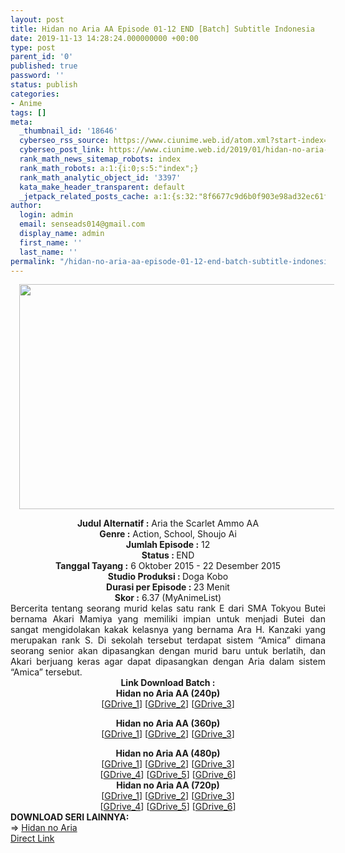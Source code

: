 ```yaml
---
layout: post
title: Hidan no Aria AA Episode 01-12 END [Batch] Subtitle Indonesia
date: 2019-11-13 14:28:24.000000000 +00:00
type: post
parent_id: '0'
published: true
password: ''
status: publish
categories:
- Anime
tags: []
meta:
  _thumbnail_id: '18646'
  cyberseo_rss_source: https://www.ciunime.web.id/atom.xml?start-index=1951&max-results=150
  cyberseo_post_link: https://www.ciunime.web.id/2019/01/hidan-no-aria-aa-episode-01-12-end.html
  rank_math_news_sitemap_robots: index
  rank_math_robots: a:1:{i:0;s:5:"index";}
  rank_math_analytic_object_id: '3397'
  kata_make_header_transparent: default
  _jetpack_related_posts_cache: a:1:{s:32:"8f6677c9d6b0f903e98ad32ec61f8deb";a:2:{s:7:"expires";i:1645415971;s:7:"payload";a:0:{}}}
author:
  login: admin
  email: senseads014@gmail.com
  display_name: admin
  first_name: ''
  last_name: ''
permalink: "/hidan-no-aria-aa-episode-01-12-end-batch-subtitle-indonesia/"
---
```

<div class="separator" style="clear: both; text-align: center;"><a href="https://1.bp.blogspot.com/-p7cKYdIih60/XDOC1WpnWsI/AAAAAAAAGkg/5kB-4E_Lda89nxt3rHxudwE2AGJq--N8gCPcBGAYYCw/s1600/Hidan%2Bno%2BAria%2BAA.jpg" imageanchor="1" style="margin-left: 1em; margin-right: 1em;"><img border="0" data-original-height="720" data-original-width="1280" height="360" src="{{ site.baseurl }}/assets/2019/11/Hidan%2Bno%2BAria%2BAA.jpg" width="640" /></a></div>
<p>
<div style="text-align: center;"><b>Judul Alternatif :</b> Aria the Scarlet Ammo AA</div>
<div style="text-align: center;"><b><b>Genre :</b></b> <b></b>Action, School, Shoujo Ai</div>
<div style="text-align: center;"><b>Jumlah Episode :</b> 12<br /><b>Status :&nbsp;</b>END<br /><b>Tanggal Tayang :</b> 6 Oktober 2015 - 22 Desember 2015<br /><b>Studio Produksi : </b>Doga Kobo<br /><b>Durasi per Episode :&nbsp;</b>23 Menit</div>
<div style="text-align: center;"><b>Skor :</b> 6.37 (MyAnimeList)</div>
<div style="text-align: justify;"></div>
<div style="text-align: justify;">Bercerita tentang seorang murid kelas satu rank E dari SMA Tokyou Butei bernama Akari Mamiya yang memiliki impian untuk menjadi Butei dan sangat mengidolakan kakak kelasnya yang bernama Ara H. Kanzaki yang merupakan rank S. Di sekolah tersebut terdapat sistem “Amica” dimana seorang senior akan dipasangkan dengan murid baru untuk berlatih, dan Akari berjuang keras agar dapat dipasangkan dengan Aria dalam sistem “Amica” tersebut.</div>
<div style="text-align: justify;"></div>
<div style="text-align: justify;"></div>
<div style="text-align: center;"><b>Link Download Batch :</b></div>
<div style="text-align: center;">
<div style="text-align: center;"><b>Hidan no Aria AA (240p)</b></div>
<div style="text-align: center;">[<a href="https://drive.google.com/uc?export=download&amp;id=1-qhfx2BFgFBa98qokycAoNyqlmcCCSgm" target="_blank" rel="noopener">GDrive_1</a>] [<a href="https://drive.google.com/uc?id=1DFhuNqgtQBw2EGToAjq3Sc_QcVyvRF0F" target="_blank" rel="noopener">GDrive_2</a>] [<a href="https://drive.google.com/uc?id=1B94tW1m0Pjyp0kAP-YVdXNoHq3sfD4-i" target="_blank" rel="noopener">GDrive_3</a>]</div>
<p></div>
<div style="text-align: center;"><b>Hidan no Aria AA (360p)</b></div>
<div style="text-align: center;">[<a href="https://drive.google.com/uc?export=download&amp;id=15TtjVbWGuXFFfsjI2W8DrDmi9bMn1sTh" target="_blank" rel="noopener">GDrive_1</a>] [<a href="https://drive.google.com/uc?id=1woTGPcAc57oFZP9Ivd0wXK-sog_9Qbru" target="_blank" rel="noopener">GDrive_2</a>] [<a href="https://drive.google.com/uc?id=1NM57FpHEajaiGtWjjqXceVK3fiuks8wE" target="_blank" rel="noopener">GDrive_3</a>]</p>
</div>
<div style="text-align: center;"><b>Hidan no Aria AA (480p)</b><br />[<a href="https://drive.google.com/uc?export=download&amp;id=1kvxrlTNVF67WY57W5H5aJ6rN_Hnam5mF" target="_blank" rel="noopener">GDrive_1</a>] [<a href="https://drive.google.com/uc?id=1i1RZpJdpAG5eZcU01vBOw3EigRyo0JR5" target="_blank" rel="noopener">GDrive_2</a>] [<a href="https://drive.google.com/uc?id=1du8k5gAv2QEdLGckGpTQqN4d7LDcMGal" target="_blank" rel="noopener">GDrive_3</a>]<br />[<a href="https://drive.google.com/uc?id=1J4upL4TWv2XvqszFtvuKf4ptGbsVkcZD" target="_blank" rel="noopener">GDrive_4</a>] [<a href="https://drive.google.com/uc?id=1sOmUDLdrPWNUsLmTXSZ4-m6vUlN0JDHZ" target="_blank" rel="noopener">GDrive_5</a>] [<a href="https://drive.google.com/uc?id=1_4eDSy5GRWg3iNFSp5DbhM6_UDzWjwTI" target="_blank" rel="noopener">GDrive_6</a>]</div>
<div style="text-align: center;"><b>Hidan no Aria AA (720p)</b><br />[<a href="https://drive.google.com/uc?export=download&amp;id=1BdHarg19z2ULWfeeJ9syNAW-M5r60rOJ" target="_blank" rel="noopener">GDrive_1</a>] [<a href="https://drive.google.com/uc?id=1kQBeKORT7F8Ci3E53y_IYQ2bsRyWDAEc" target="_blank" rel="noopener">GDrive_2</a>] [<a href="https://drive.google.com/uc?id=1vSNT7fybguUn7H9yhiAjP9RSqh5UJORb" target="_blank" rel="noopener">GDrive_3</a>]<br />[<a href="https://drive.google.com/uc?id=1ftNeWrVWCxg8v08kP1f9SLZTJc9XHtAJ" target="_blank" rel="noopener">GDrive_4</a>] [<a href="https://drive.google.com/uc?id=1WmeWru51vgWaJkVQHseZqSJVtDpogSVn" target="_blank" rel="noopener">GDrive_5</a>] [<a href="https://drive.google.com/uc?id=1lB-OKa4ezHZ7EMJNanhzFut7_Fx6Ftik" target="_blank" rel="noopener">GDrive_6</a>]
<div style="text-align: left;"></div>
<div style="text-align: left;"></div>
<div style="text-align: left;"><b>DOWNLOAD SERI LAINNYA:</b></div>
<div style="text-align: left;"></div>
<div style="text-align: left;">=&gt;&nbsp;<a href="https://www.ciunime.web.id/2019/01/hidan-no-aria-episode-01-12-end-1-ova.html" target="_blank" rel="noopener">Hidan no Aria</a></div>
<div style="text-align: left;"></div>
</div>
<link rel="stylesheet" href="https://cdnjs.cloudflare.com/ajax/libs/font-awesome/4.7.0/css/font-awesome.min.css" />
<div class="divbtn"> <a href="https://handymansurrender.com/fihup8buzv?key=94550f7ce39444073321dde3b8782f97" class="btn"><i class="fa fa-download"></i> Direct Link</a> </div>
